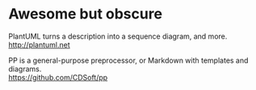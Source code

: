 # Awesome but obscure

PlantUML turns a description into a sequence diagram, and more.  
<http://plantuml.net>

PP is a general-purpose preprocessor, or Markdown with templates and diagrams.  
<https://github.com/CDSoft/pp>


